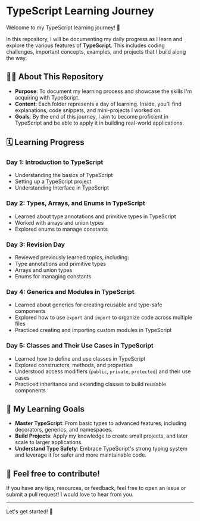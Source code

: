 # TypeScript Learning Journey

Welcome to my TypeScript learning journey! 🚀

In this repository, I will be documenting my daily progress as I learn and explore the various features of **TypeScript**. This includes coding challenges, important concepts, examples, and projects that I build along the way.

## 🧑‍💻 About This Repository

- **Purpose**: To document my learning process and showcase the skills I'm acquiring with TypeScript.
- **Content**: Each folder represents a day of learning. Inside, you’ll find explanations, code snippets, and mini-projects I worked on.
- **Goals**: By the end of this journey, I aim to become proficient in TypeScript and be able to apply it in building real-world applications.

## 🗓️ Learning Progress

### Day 1: Introduction to TypeScript
- Understanding the basics of TypeScript
- Setting up a TypeScript project
- Understanding Interface in TypeScript
  
### Day 2: Types, Arrays, and Enums in TypeScript
- Learned about type annotations and primitive types in TypeScript  
- Worked with arrays and union types  
- Explored enums to manage constants

### Day 3: Revision Day  
- Reviewed previously learned topics, including:  
- Type annotations and primitive types  
- Arrays and union types  
- Enums for managing constants 
    
### Day 4: Generics and Modules in TypeScript
- Learned about generics for creating reusable and type-safe components  
- Explored how to use `export` and `import` to organize code across multiple files  
- Practiced creating and importing custom modules in TypeScript
  
### Day 5: Classes and Their Use Cases in TypeScript  
- Learned how to define and use classes in TypeScript  
- Explored constructors, methods, and properties  
- Understood access modifiers (`public`, `private`, `protected`) and their use cases  
- Practiced inheritance and extending classes to build reusable components  



## 🚀 My Learning Goals

- **Master TypeScript**: From basic types to advanced features, including decorators, generics, and namespaces.
- **Build Projects**: Apply my knowledge to create small projects, and later scale to larger applications.
- **Understand Type Safety**: Embrace TypeScript's strong typing system and leverage it for safer and more maintainable code.

## 💬 Feel free to contribute!

If you have any tips, resources, or feedback, feel free to open an issue or submit a pull request! I would love to hear from you.

---

Let's get started! 🚀
